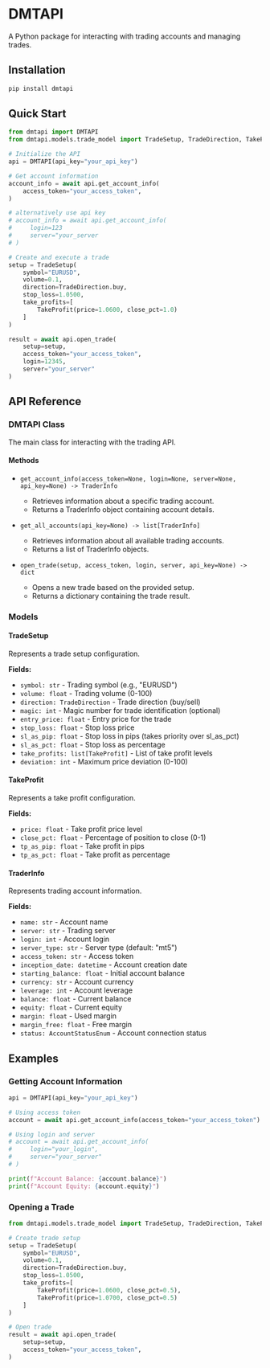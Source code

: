 # DMTAPI

A Python package for interacting with trading accounts and managing trades.

## Installation

```bash
pip install dmtapi
```

## Quick Start

```python
from dmtapi import DMTAPI
from dmtapi.models.trade_model import TradeSetup, TradeDirection, TakeProfit

# Initialize the API
api = DMTAPI(api_key="your_api_key")

# Get account information
account_info = await api.get_account_info(
    access_token="your_access_token",
)

# alternatively use api key
# account_info = await api.get_account_info(
#     login=123
#     server="your_server
# )

# Create and execute a trade
setup = TradeSetup(
    symbol="EURUSD",
    volume=0.1,
    direction=TradeDirection.buy,
    stop_loss=1.0500,
    take_profits=[
        TakeProfit(price=1.0600, close_pct=1.0)
    ]
)

result = await api.open_trade(
    setup=setup,
    access_token="your_access_token",
    login=12345,
    server="your_server"
)
```

## API Reference

### DMTAPI Class

The main class for interacting with the trading API.

#### Methods

- `get_account_info(access_token=None, login=None, server=None, api_key=None) -> TraderInfo`
    - Retrieves information about a specific trading account.
    - Returns a TraderInfo object containing account details.

- `get_all_accounts(api_key=None) -> list[TraderInfo]`
    - Retrieves information about all available trading accounts.
    - Returns a list of TraderInfo objects.

- `open_trade(setup, access_token, login, server, api_key=None) -> dict`
    - Opens a new trade based on the provided setup.
    - Returns a dictionary containing the trade result.

### Models

#### TradeSetup

Represents a trade setup configuration.

**Fields:**

- `symbol: str` - Trading symbol (e.g., "EURUSD")
- `volume: float` - Trading volume (0-100)
- `direction: TradeDirection` - Trade direction (buy/sell)
- `magic: int` - Magic number for trade identification (optional)
- `entry_price: float` - Entry price for the trade
- `stop_loss: float` - Stop loss price
- `sl_as_pip: float` - Stop loss in pips (takes priority over sl_as_pct)
- `sl_as_pct: float` - Stop loss as percentage
- `take_profits: list[TakeProfit]` - List of take profit levels
- `deviation: int` - Maximum price deviation (0-100)

#### TakeProfit

Represents a take profit configuration.

**Fields:**

- `price: float` - Take profit price level
- `close_pct: float` - Percentage of position to close (0-1)
- `tp_as_pip: float` - Take profit in pips
- `tp_as_pct: float` - Take profit as percentage

#### TraderInfo

Represents trading account information.

**Fields:**

- `name: str` - Account name
- `server: str` - Trading server
- `login: int` - Account login
- `server_type: str` - Server type (default: "mt5")
- `access_token: str` - Access token
- `inception_date: datetime` - Account creation date
- `starting_balance: float` - Initial account balance
- `currency: str` - Account currency
- `leverage: int` - Account leverage
- `balance: float` - Current balance
- `equity: float` - Current equity
- `margin: float` - Used margin
- `margin_free: float` - Free margin
- `status: AccountStatusEnum` - Account connection status

## Examples

### Getting Account Information

```python
api = DMTAPI(api_key="your_api_key")

# Using access token
account = await api.get_account_info(access_token="your_access_token")

# Using login and server
# account = await api.get_account_info(
#     login="your_login",
#     server="your_server"
# )

print(f"Account Balance: {account.balance}")
print(f"Account Equity: {account.equity}")
```

### Opening a Trade

```python
from dmtapi.models.trade_model import TradeSetup, TradeDirection, TakeProfit

# Create trade setup
setup = TradeSetup(
    symbol="EURUSD",
    volume=0.1,
    direction=TradeDirection.buy,
    stop_loss=1.0500,
    take_profits=[
        TakeProfit(price=1.0600, close_pct=0.5),
        TakeProfit(price=1.0700, close_pct=0.5)
    ]
)

# Open trade
result = await api.open_trade(
    setup=setup,
    access_token="your_access_token",
)
```